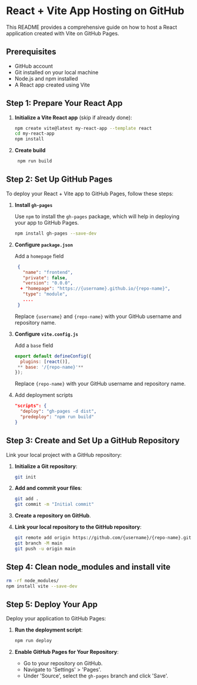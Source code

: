 # React + Vite App Hosting on GitHub

This README provides a comprehensive guide on how to host a React application created with Vite on GitHub Pages.

## Prerequisites

- GitHub account
- Git installed on your local machine
- Node.js and npm installed
- A React app created using Vite

## Step 1: Prepare Your React App

1. **Initialize a Vite React app** (skip if already done):
   ```bash
   npm create vite@latest my-react-app --template react
   cd my-react-app
   npm install
   ```
2. **Create build**
     ```bash
      npm run build
     ```

## Step 2: Set Up GitHub Pages

To deploy your React + Vite app to GitHub Pages, follow these steps:

1. **Install `gh-pages`**
   
    Use `npm` to install the `gh-pages` package, which will help in deploying your app to GitHub Pages.  
    ```bash
    npm install gh-pages --save-dev
    ```

2. **Configure `package.json`**

   Add a `homepage` field
   ```json
    {
      "name": "frontend",
      "private": false, 
      "version": "0.0.0",
     + "homepage": "https://{username}.github.io/{repo-name}",
      "type": "module",
      ....
    }
   ```
    Replace `{username}` and `{repo-name}` with your GitHub username and repository name.

3. **Configure `vite.config.js`**

    Add a `base` field
    ```js
    export default defineConfig({
      plugins: [react()],
     ** base: '/{repo-name}'**
    });
    ```
    Replace `{repo-name}` with your GitHub username and repository name.

  

 5. Add deployment scripts
     ```json
     "scripts": {
       "deploy": "gh-pages -d dist",
       "predeploy": "npm run build"
     }
     ```

  
      
## Step 3: Create and Set Up a GitHub Repository

Link your local project with a GitHub repository:

1. **Initialize a Git repository**:
   ```bash
   git init
   ```

2. **Add and commit your files**:
   ```bash
   git add .
   git commit -m "Initial commit"
   ```

3. **Create a repository on GitHub**.

4. **Link your local repository to the GitHub repository**:
   ```bash
   git remote add origin https://github.com/{username}/{repo-name}.git
   git branch -M main
   git push -u origin main
   ```

## Step 4: Clean node_modules and install vite

```bash
rm -rf node_modules/
npm install vite --save-dev
```

## Step 5: Deploy Your App

Deploy your application to GitHub Pages:

1. **Run the deployment script**:
   ```bash
   npm run deploy
   ```

2. **Enable GitHub Pages for Your Repository**:
   - Go to your repository on GitHub.
   - Navigate to 'Settings' > 'Pages'.
   - Under 'Source', select the `gh-pages` branch and click 'Save'.



